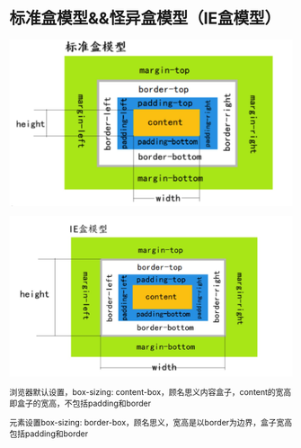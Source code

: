 # 标准盒模型&&怪异盒模型（IE盒模型）

![mahua](img/标准盒模型.jpeg)

![mahua](img/IE盒模型.jpeg)

浏览器默认设置，box-sizing: content-box，顾名思义内容盒子，content的宽高即盒子的宽高，不包括padding和border

元素设置box-sizing: border-box，顾名思义，宽高是以border为边界，盒子宽高包括padding和border
